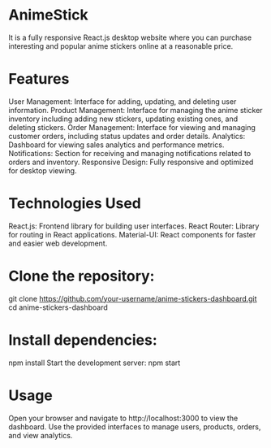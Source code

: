 # AnimeStick

It is a fully responsive React.js desktop website where you can purchase interesting and popular anime stickers online at a reasonable price.

# Features
User Management: Interface for adding, updating, and deleting user information.
Product Management: Interface for managing the anime sticker inventory including adding new stickers, updating existing ones, and deleting stickers.
Order Management: Interface for viewing and managing customer orders, including status updates and order details.
Analytics: Dashboard for viewing sales analytics and performance metrics.
Notifications: Section for receiving and managing notifications related to orders and inventory.
Responsive Design: Fully responsive and optimized for desktop viewing.
# Technologies Used
React.js: Frontend library for building user interfaces.
React Router: Library for routing in React applications.
Material-UI: React components for faster and easier web development.
# Clone the repository:
git clone https://github.com/your-username/anime-stickers-dashboard.git
cd anime-stickers-dashboard
# Install dependencies:
npm install
Start the development server:
npm start
# Usage
Open your browser and navigate to http://localhost:3000 to view the dashboard.
Use the provided interfaces to manage users, products, orders, and view analytics.



